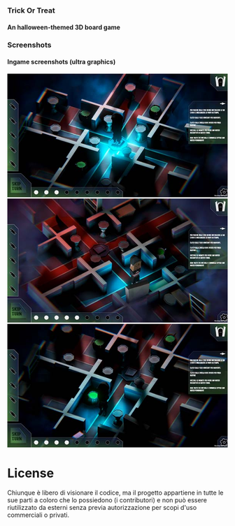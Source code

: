 ### Trick Or Treat
#### An halloween-themed 3D board game

### Screenshots
#### Ingame screenshots (ultra graphics)

![Screenshot Trick Or Treat][screen1] ![Screenshot Trick Or Treat][screen2] ![Screenshot Trick Or Treat][screen3]

[screen1]: https://raw.githubusercontent.com/Leonardo-Fiori/trickortreat/master/docs/images/Screenshot%20(2).jpg
[screen2]: https://raw.githubusercontent.com/Leonardo-Fiori/trickortreat/master/docs/images/Screenshot%20(3).jpg
[screen3]: https://raw.githubusercontent.com/Leonardo-Fiori/trickortreat/master/docs/images/Screenshot%20(1).jpg

# License

Chiunque è libero di visionare il codice, ma il progetto appartiene in tutte le sue parti a coloro che lo possiedono (i contributori) e non può essere riutilizzato da esterni senza previa autorizzazione per scopi d'uso commerciali o privati.
